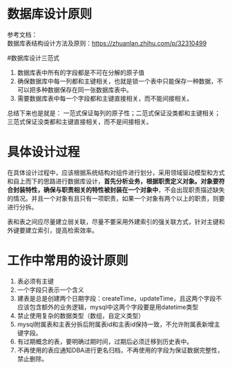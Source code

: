 # 数据库设计原则 
参考文档：  
数据库表结构设计方法及原则：https://zhuanlan.zhihu.com/p/32310499  

#数据库设计三范式
1. 数据库表中所有的字段都是不可在分解的原子值
2. 确保数据库中每一列都和主键相关，也就是锁一个表中只能保存一种数据，不可以把多种数据保存在同一张数据库表中。
3. 需要数据库表中每一个字段都和主键直接相关，而不能间接相关。

总结下来也是就是：
一范式保证每列的原子性；二范式保证没类都和主键相关；三范式保证没类都和主键直接相关，而不是间接相关。

# 具体设计过程
在具体设计过程中，应该根据系统结构对组件进行划分，采用领域驱动模型和方式和自上而下的思路进行数据库设计，**首先分析业务，根据职责定义对象。对象要符合封装特性，确保与职责相关的特性被封装在一个对象中**，不会出现职责描述缺失的情况。并且一个对象有且只有一项职责，如果一个对象有两个以上的职责，则要进行分拆。

表和表之间应尽量建立弱关联，尽量不要采用外建索引的强关联方式，针对主键和外键要建立索引，提高检索效率。

# 工作中常用的设计原则
1. 表必须有主键
2. 一个字段只表示一个含义
3. 建表是总是创建两个日期字段：createTime，updateTime，且这两个字段不应该包含额外的业务逻辑，mysql中这两个字段要是用datetime类型
4. 禁止使用复杂的数据类型（数组，自定义类型）
5. mysql附属表和主表分拆后附属表id和主表id保持一致，不允许附属表新增主键字段。
6. 有过期概念的表，要明确过期时间，过期后必须迁移到历史表中。
7. 不再使用的表应通知DBA进行更名归档，不再使用的字段为保证数据完整性，禁止删除。
